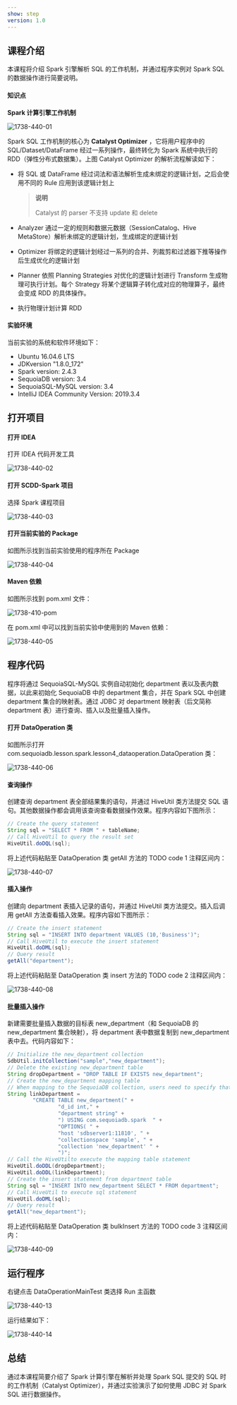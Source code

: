 ```yaml
---
show: step
version: 1.0 
---
```


## 课程介绍

本课程将介绍 Spark 引擎解析 SQL 的工作机制，并通过程序实例对 Spark SQL 的数据操作进行简要说明。

#### 知识点

**Spark 计算引擎工作机制**

![1738-440-01](https://doc.shiyanlou.com/courses/1738/1207281/036f44e333e7d57a85e5327247f53dd6-0)

Spark SQL 工作机制的核心为 **Catalyst Optimizer** ，它将用户程序中的 SQL/Dataset/DataFrame 经过一系列操作，最终转化为 Spark 系统中执行的 RDD（弹性分布式数据集）。上图 Catalyst Optimizer 的解析流程解读如下：

* 将 SQL 或 DataFrame 经过词法和语法解析生成未绑定的逻辑计划，之后会使用不同的 Rule 应用到该逻辑计划上

  > **说明**
  >
  > Catalyst 的 parser 不支持 update 和 delete

* Analyzer 通过一定的规则和数据元数据（SessionCatalog、Hive MetaStore）解析未绑定的逻辑计划，生成绑定的逻辑计划

* Optimizer 将绑定的逻辑计划经过一系列的合并、列裁剪和过滤器下推等操作后生成优化的逻辑计划

* Planner 依照 Planning Strategies 对优化的逻辑计划进行 Transform 生成物理可执行计划。每个 Strategy 将某个逻辑算子转化成对应的物理算子，最终会变成 RDD 的具体操作。

* 执行物理计划计算 RDD

#### 实验环境

当前实验的系统和软件环境如下：

* Ubuntu 16.04.6 LTS
* JDKversion "1.8.0_172"
* Spark version: 2.4.3
* SequoiaDB version: 3.4
* SequoiaSQL-MySQL version: 3.4
* IntelliJ IDEA Community Version: 2019.3.4

## 打开项目

#### 打开 IDEA

打开 IDEA 代码开发工具

![1738-440-02](https://doc.shiyanlou.com/courses/1738/1207281/6526b50a5804f3670aa08ce9d22a58ed-0)

#### 打开 SCDD-Spark 项目

选择 Spark 课程项目

![1738-440-03](https://doc.shiyanlou.com/courses/1738/1207281/b572ff7a748922a4c968dcebf9c2aff1-0)

#### 打开当前实验的 Package

如图所示找到当前实验使用的程序所在 Package

![1738-440-04](https://doc.shiyanlou.com/courses/1738/1207281/476281f8577bd49edc919f610ebb4c34-0)

#### Maven 依赖

如图所示找到 pom.xml 文件：

![1738-410-pom](https://doc.shiyanlou.com/courses/1738/1207281/2096e77f8ff05283b1b51e9f5182b861-0)

在 pom.xml 中可以找到当前实验中使用到的 Maven 依赖：

![1738-440-05](https://doc.shiyanlou.com/courses/1738/1207281/fddb0b1419a941b7a140e64c3c2f3220-0)

## 程序代码

程序将通过 SequoiaSQL-MySQL 实例自动初始化 department 表以及表内数据，以此来初始化 SequoiaDB 中的 department 集合，并在 Spark SQL 中创建 department 集合的映射表。通过 JDBC 对 department 映射表（后文简称 department 表）进行查询、插入以及批量插入操作。

#### 打开 DataOperation 类

如图所示打开 com.sequoiadb.lesson.spark.lesson4_dataoperation.DataOperation 类：

![1738-440-06](https://doc.shiyanlou.com/courses/1738/1207281/733ca2cd521102c4511376ae73045417-0)

#### 查询操作

创建查询 department 表全部结果集的语句，并通过 HiveUtil 类方法提交 SQL 语句。其他数据操作都会调用该查询查看数据操作效果。程序内容如下图所示：

```java
// Create the query statement
String sql = "SELECT * FROM " + tableName;
// Call HiveUtil to query the result set
HiveUtil.doDQL(sql);
```

将上述代码粘贴至 DataOperation 类 getAll 方法的 TODO code 1 注释区间内：

![1738-440-07](https://doc.shiyanlou.com/courses/1738/1207281/f19f8835f93c0c6802783018b61dbe31-0)

#### 插入操作

创建向 department 表插入记录的语句，并通过 HiveUtil 类方法提交。插入后调用 getAll 方法查看插入效果。程序内容如下图所示：

```java
// Create the insert statement
String sql = "INSERT INTO department VALUES (10,'Business')";
// Call HiveUtil to execute the insert statement
HiveUtil.doDML(sql);
// Query result
getAll("department");
```

将上述代码粘贴至 DataOperation 类 insert 方法的 TODO code 2 注释区间内：

![1738-440-08](https://doc.shiyanlou.com/courses/1738/1207281/3ab5e5fb0b3808123c685c904bad020d-0)

#### 批量插入操作

新建需要批量插入数据的目标表 new_department（和 SequoiaDB 的 new_department 集合映射），将 department 表中数据复制到  new_department 表中去。代码内容如下：

```java
// Initialize the new_department collection
SdbUtil.initCollection("sample","new_department");
// Delete the existing new_department table
String dropDepartment = "DROP TABLE IF EXISTS new_department";
// Create the new_department mapping table
// When mapping to the SequoiaDB collection, users need to specify that the table structure is consistent with the select source table
String linkDepartment =
        "CREATE TABLE new_department(" +
                "d_id int," +
                "department string" +
                ") USING com.sequoiadb.spark  " +
                "OPTIONS( " +
                "host 'sdbserver1:11810', " +
                "collectionspace 'sample', " +
                "collection 'new_department' " +
                ")";
// Call the HiveUtilto execute the mapping table statement
HiveUtil.doDDL(dropDepartment);
HiveUtil.doDDL(linkDepartment);
// Create the insert statement from department table
String sql = "INSERT INTO new_department SELECT * FROM department";
// Call HiveUtil to execute sql statement
HiveUtil.doDML(sql);
// Query result
getAll("new_department");
```

将上述代码粘贴至 DataOperation 类 bulkInsert 方法的 TODO code 3 注释区间内：

![1738-440-09](https://doc.shiyanlou.com/courses/1738/1207281/2d89c3a1ab7eb5526d84a3f54986ef01-0)

## 运行程序

右键点击 DataOperationMainTest 类选择 Run 主函数

![1738-440-13](https://doc.shiyanlou.com/courses/1738/1207281/8e4d2325ba066d2ac0271c0597b2fd7a-0)

运行结果如下：

![1738-440-14](https://doc.shiyanlou.com/courses/1738/1207281/0ec58b91b675c36b5f2fb6c175b20eef-0)

## 总结

通过本课程简要介绍了 Spark 计算引擎在解析并处理 Spark SQL 提交的 SQL 时的工作机制（Catalyst Optimizer），并通过实验演示了如何使用 JDBC 对 Spark SQL 进行数据操作。
